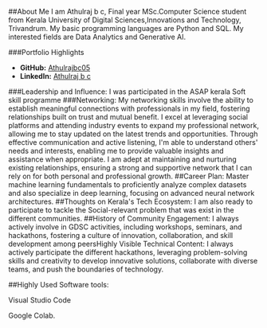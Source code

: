 ##About Me
I am Athulraj b c, Final year MSc.Computer Science student from Kerala University of Digital Sciences,Innovations and Technology, Trivandrum. My basic programming languages are Python and SQL. My interested fields are Data Analytics and Generative AI.

###Portfolio Highlights
- **GitHub:** [Athulrajbc05](https://github.com/Athulrajbc05)
- **LinkedIn:** [Athulraj b c](https://www.linkedin.com/in/athulraj-b-c-7a8554246/)


###Leadership and Influence:
I was participated in the ASAP kerala Soft skill programme
###Networking:
My networking skills involve the ability to establish meaningful connections with professionals in my field, fostering relationships built on trust and mutual benefit.
I excel at leveraging social platforms and attending industry events to expand my professional network, allowing me to stay updated on the latest trends and opportunities.
Through effective communication and active listening, I'm able to understand others' needs and interests, enabling me to provide valuable insights and assistance when appropriate.
I am adept at maintaining and nurturing existing relationships, ensuring a strong and supportive network that I can rely on for both personal and professional growth.
##Career Plan:
Master machine learning fundamentals to proficiently analyze complex datasets and also specialize in deep learning, focusing on advanced neural network architectures.
##Thoughts on Kerala's Tech Ecosystem:
I am also ready to participate to tackle the Social-relevant problem that was exist in the different communities. 
##History of Community Engagement:
I always actively involve in GDSC activities, including workshops, seminars, and hackathons, fostering a culture of innovation, collaboration, and skill development among peersHighly Visible Technical Content:
I always actively participate the different hackathons, leveraging problem-solving skills and creativity to develop innovative solutions, collaborate with diverse teams, and push the boundaries of technology. 

##Highly Used Software tools:

Visual Studio Code

Google Colab.
